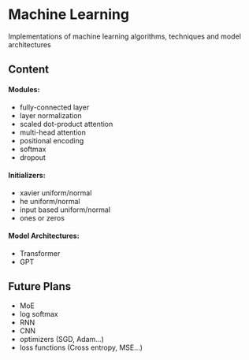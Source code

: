 # Machine Learning

Implementations of machine learning algorithms, techniques and model architectures


## Content

#### Modules:
* fully-connected layer
* layer normalization
* scaled dot-product attention 
* multi-head attention
* positional encoding
* softmax
* dropout

#### Initializers:
* xavier uniform/normal
* he uniform/normal
* input based uniform/normal
* ones or zeros

#### Model Architectures:
* Transformer
* GPT



## Future Plans

* MoE
* log softmax
* RNN
* CNN
* optimizers (SGD, Adam...)
* loss functions (Cross entropy, MSE...)
